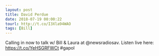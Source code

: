 ```yaml
---
layout: post
title: David Perdue
date: 2018-07-19 00:00:22
tourl: http://t.co/I3Xla94WAO
tags: [Bill]
---
```

Calling in now to talk w/ Bill &amp; Laura at @newsradiosav. Listen live here: https://t.co/YeHSGRFWCt #gapol